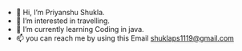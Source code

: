 - 👋 Hi, I’m Priyanshu Shukla.
- 👀 I’m interested in travelling.
- 🌱 I’m currently learning Coding in java.
- 📫 you can reach me by using this Email shuklaps1119@gmail.com

<!---
priyanshu26/priyanshu26 is a ✨ special ✨ repository because its `README.md` (this file) appears on your GitHub profile.
You can click the Preview link to take a look at your changes.
--->
